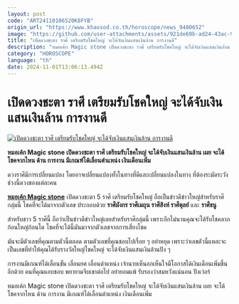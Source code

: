 ```yaml
---
layout: post
code: "ART24110106520K8FYB"
origin_url: "https://www.khaosod.co.th/horoscope/news_9480652"
image: "https://github.com/user-attachments/assets/921de69b-ad24-43ac-91c8-ebec6dba383f"
title: "เปิดดวงชะตา ราศี เตรียมรับโชคใหญ่ จะได้จับเงินแสนเงินล้าน การงานดี"
description: "หมอเค้ก Magic stone เปิดดวงชะตา ราศี เตรียมรับโชคใหญ่ จะได้จับเงินแสนเงินล้าน เผย จะได้โชคจากไหน ด้าน การงาน มีเกณฑ์ได้เลื่อนตำแหน่ง เงินเดือนเพิ่ม"
category: "HOROSCOPE"
language: "th"
date: 2024-11-01T13:06:13.494Z
---
```


# เปิดดวงชะตา ราศี เตรียมรับโชคใหญ่ จะได้จับเงินแสนเงินล้าน การงานดี

[![เปิดดวงชะตา ราศี เตรียมรับโชคใหญ่ จะได้จับเงินแสนเงินล้าน การงานดี](https://www.khaosod.co.th/wpapp/uploads/2024/10/zodiac-2.jpg "เปิดดวงชะตา ราศี เตรียมรับโชคใหญ่ จะได้จับเงินแสนเงินล้าน การงานดี")](https://www.khaosod.co.th/wpapp/uploads/2024/10/zodiac-2.jpg)

**หมอเค้ก Magic stone เปิดดวงชะตา ราศี เตรียมรับโชคใหญ่ จะได้จับเงินแสนเงินล้าน เผย จะได้โชคจากไหน ด้าน การงาน มีเกณฑ์ได้เลื่อนตำแหน่ง เงินเดือนเพิ่ม**

ดวงราศีมีการเปลี่ยนแปลง โดยอาจเปลี่ยนแปลงทั้งในทางที่ดีและเปลี่ยนแปลงในทาง ที่ต้องระมัดระวังช่วงนี้ดวงของแต่ละคน

**[หมอเค้ก Magic stone](https://www.facebook.com/photo/?fbid=638308181239108&set=a.635348224868437)** เปิดดวงชะตา 5 ราศี เตรียมรับโชคใหญ่ ถือเป็นข่าวดีข่าวใหญ่สำหรับราศีกลุ่มนี้ โชคที่จะได้มาจากตัวเลข ประกอบด้วย **ราศีมังกร ราศีเมถุน ราศีสิงห์ ราศีตุลย์** และ **ราศีธนู**

สำหรับชาว 5 ราศีนี้ ถือว่าเป็นข่าวดีข่าวใหญ่เลยสำหรับราศีกลุ่มนี้ เพราะอีกไม่นานคุณจะได้รับโชคลาภก้อนใหญ่ก้อนโต โชคที่จะได้นี้มันมาจากตัวเลขจากการเสี่ยงโชค

มันจะมีตัวเลขที่คุณตามตัวนี้ตลอด ตามตัวเลขที่คุณชอบไปเรื่อย ๆ อย่าหยุด เพราะว่าเลขตัวนี้แหละจะเป็นเลขที่ทำให้คุณได้รับรางวัลใหญ่โชคใหญ่ จะได้จับเงินแสนเงินล้านปัง ๆ

การงานมีเกณฑ์ได้เลื่อนขั้น เลื่อนยศ เลื่อนตำแหน่ง เจ้านายเห็นอกเห็นใจมีโอกาสได้เงินเดือนเพิ่มขึ้นอีกด้วย คนที่คุณแอบชอบ พยายามจีบเขาต่อไป อย่ายอมแพ้ รับรองว่าสมหวังแน่นอน ปังเว่อร์

หมอเค้ก Magic stone เปิดดวงชะตา ราศี เตรียมรับโชคใหญ่ จะได้จับเงินแสนเงินล้าน เผย จะได้โชคจากไหน ด้าน การงาน มีเกณฑ์ได้เลื่อนตำแหน่ง เงินเดือนเพิ่ม